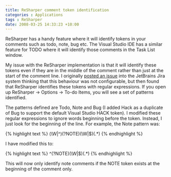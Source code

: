 ```yaml
---
title: ReSharper comment token identification
categories : Applications
tags : ReSharper
date: 2008-03-25 14:33:23 +10:00
---
```


ReSharper has a handy feature where it will identify tokens in your comments such as todo, note, bug etc. The Visual Studio IDE has a similar feature for TODO where it will identify those comments in the Task List window.

My issue with the ReSharper implementation is that it will identify these tokens even if they are in the middle of the comment rather than just at the start of the comment line. I originally [posted an issue][0] into the JetBrains Jira system thinking that this behaviour was not configurable, but then found that ReSharper identifies these tokens with regular expressions. If you open up ReSharper -&gt; Options -&gt; To-do Items, you will see a set of patterns identified. 

The patterns defined are Todo, Note and Bug (I added Hack as a duplicate of Bug to support the default Visual Studio HACK token). I modified these regular expressions to ignore words beginning before the token. Instead, I just look for the beginning of the line. For example, the Note pattern was:

<!--more-->

{% highlight text %}
(\W|^)(?<TAG>NOTE)(\W|$)(.*)
{% endhighlight %}

I have modified this to:

{% highlight text %}
^(?<TAG>NOTE)(\W|$)(.*)
{% endhighlight %}

This will now only identify note comments if the NOTE token exists at the beginning of the comment only.

[0]: http://www.jetbrains.net/jira/browse/RSRP-62418
